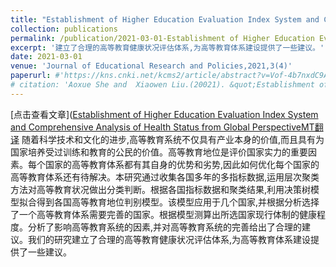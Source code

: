 ```yaml
---
title: "Establishment of Higher Education Evaluation Index System and Comprehensive Analysis of Health Status from Global Perspective."
collection: publications
permalink: /publication/2021-03-01-Establishment of Higher Education Evaluation Index System and Comprehensive Analysis of Health Status from Global Perspective
excerpt: '建立了合理的高等教育健康状况评估体系,为高等教育体系建设提供了一些建议。'
date: 2021-03-01
venue: 'Journal of Educational Research and Policies,2021,3(4)'
paperurl: #'https://kns.cnki.net/kcms2/article/abstract?v=Vof-4b7nxdC9A54x5VKWiCqWnHw3O9A8qPMtRz5qjdn70sxtC1m1gBE4tAZFUlQidjZCQ0oKYYv9QPUYWNXHSzSTWtOAeQgTlBr4fdIarh-ngS7ypdimIXEGX7EmGKcxxajqSBVnZr5zbTmMhEob8ZAoih-h7m4oPEb58cIcYMQ=&uniplatform=NZKPT&language=CHS'
# citation: 'Aoxue She and  Xiaowen Liu.(20021). &quot;Establishment of Higher Education Evaluation Index System and Comprehensive Analysis of Health Status from Global Perspective.&quot; <i>Journal of Educational Research and Policies</i>. 3(4).'
---
```

[点击查看文章]([Establishment of Higher Education Evaluation Index System and Comprehensive Analysis of Health Status from Global PerspectiveMT翻译](https://kns.cnki.net/kcms2/article/abstract?v=Vof-4b7nxdCKW5385Ylsj6GL3LyiyRKHMJjv1TCE7feHftbN8w9dWk-2XxPQYBnPYV6DWsGecBeNFF2RM0tw-GRenOqTwOHHsvjsz24uon42lG81OymIIZgCda3j4NyvVWn_VDlLuI_7gfeLckY85IqbKr10_iRZXqJ8ro9NTFA=&uniplatform=NZKPT&language=CHS)
随着科学技术和文化的进步,高等教育系统不仅具有产业本身的价值,而且具有为国家培养受过训练和教育的公民的价值。高等教育地位是评价国家实力的重要因素。每个国家的高等教育体系都有其自身的优势和劣势,因此如何优化每个国家的高等教育体系还有待解决。本研究通过收集各国多年的多指标数据,运用层次聚类方法对高等教育状况做出分类判断。根据各国指标数据和聚类结果,利用决策树模型拟合得到各国高等教育地位判别模型。该模型应用于几个国家,并根据分析选择了一个高等教育体系需要完善的国家。根据模型测算出所选国家现行体制的健康程度。分析了影响高等教育系统的因素,并对高等教育系统的完善给出了合理的建议。我们的研究建立了合理的高等教育健康状况评估体系,为高等教育体系建设提供了一些建议。
